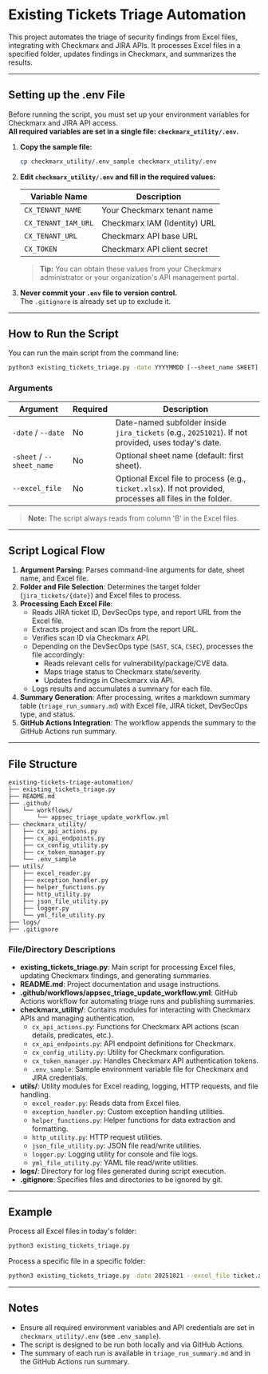 # Existing Tickets Triage Automation

This project automates the triage of security findings from Excel files, integrating with Checkmarx and JIRA APIs. It processes Excel files in a specified folder, updates findings in Checkmarx, and summarizes the results.

---

## Setting up the .env File

Before running the script, you must set up your environment variables for Checkmarx and JIRA API access.  
**All required variables are set in a single file: `checkmarx_utility/.env`.**

1. **Copy the sample file:**
   ```bash
   cp checkmarx_utility/.env_sample checkmarx_utility/.env
   ```

2. **Edit `checkmarx_utility/.env` and fill in the required values:**

   | Variable Name         | Description                                      |
   |----------------------|--------------------------------------------------|
   | `CX_TENANT_NAME`     | Your Checkmarx tenant name                       |
   | `CX_TENANT_IAM_URL`  | Checkmarx IAM (Identity) URL                     |
   | `CX_TENANT_URL`      | Checkmarx API base URL                           |
   | `CX_TOKEN`           | Checkmarx API client secret                      |

   > **Tip:** You can obtain these values from your Checkmarx administrator or your organization's API management portal.

3. **Never commit your `.env` file to version control.**  
   The `.gitignore` is already set up to exclude it.

---

## How to Run the Script

You can run the main script from the command line:

```bash
python3 existing_tickets_triage.py -date YYYYMMDD [--sheet_name SHEET] [--excel_file FILENAME]
```

### Arguments

| Argument         | Required | Description                                                                                  |
|------------------|----------|----------------------------------------------------------------------------------------------|
| `-date` / `--date`        | No       | Date-named subfolder inside `jira_tickets` (e.g., `20251021`). If not provided, uses today's date. |
| `-sheet` / `--sheet_name` | No       | Optional sheet name (default: first sheet).                                                   |
| `--excel_file`            | No       | Optional Excel file to process (e.g., `ticket.xlsx`). If not provided, processes all files in the folder. |

> **Note:** The script always reads from column 'B' in the Excel files.

---

## Script Logical Flow

1. **Argument Parsing**: Parses command-line arguments for date, sheet name, and Excel file.
2. **Folder and File Selection**: Determines the target folder (`jira_tickets/{date}`) and Excel files to process.
3. **Processing Each Excel File**:
    - Reads JIRA ticket ID, DevSecOps type, and report URL from the Excel file.
    - Extracts project and scan IDs from the report URL.
    - Verifies scan ID via Checkmarx API.
    - Depending on the DevSecOps type (`SAST`, `SCA`, `CSEC`), processes the file accordingly:
        - Reads relevant cells for vulnerability/package/CVE data.
        - Maps triage status to Checkmarx state/severity.
        - Updates findings in Checkmarx via API.
    - Logs results and accumulates a summary for each file.
4. **Summary Generation**: After processing, writes a markdown summary table (`triage_run_summary.md`) with Excel file, JIRA ticket, DevSecOps type, and status.
5. **GitHub Actions Integration**: The workflow appends the summary to the GitHub Actions run summary.

---

## File Structure

```
existing-tickets-triage-automation/
├── existing_tickets_triage.py
├── README.md
├── .github/
│   └── workflows/
│       └── appsec_triage_update_workflow.yml
├── checkmarx_utility/
│   ├── cx_api_actions.py
│   ├── cx_api_endpoints.py
│   ├── cx_config_utility.py
│   ├── cx_token_manager.py
│   └── .env_sample
├── utils/
│   ├── excel_reader.py
│   ├── exception_handler.py
│   ├── helper_functions.py
│   ├── http_utility.py
│   ├── json_file_utility.py
│   ├── logger.py
│   └── yml_file_utility.py
├── logs/
├── .gitignore
```

### File/Directory Descriptions

- **existing_tickets_triage.py**: Main script for processing Excel files, updating Checkmarx findings, and generating summaries.
- **README.md**: Project documentation and usage instructions.
- **.github/workflows/appsec_triage_update_workflow.yml**: GitHub Actions workflow for automating triage runs and publishing summaries.
- **checkmarx_utility/**: Contains modules for interacting with Checkmarx APIs and managing authentication.
    - `cx_api_actions.py`: Functions for Checkmarx API actions (scan details, predicates, etc.).
    - `cx_api_endpoints.py`: API endpoint definitions for Checkmarx.
    - `cx_config_utility.py`: Utility for Checkmarx configuration.
    - `cx_token_manager.py`: Handles Checkmarx API authentication tokens.
    - `.env_sample`: Sample environment variable file for Checkmarx and JIRA credentials.
- **utils/**: Utility modules for Excel reading, logging, HTTP requests, and file handling.
    - `excel_reader.py`: Reads data from Excel files.
    - `exception_handler.py`: Custom exception handling utilities.
    - `helper_functions.py`: Helper functions for data extraction and formatting.
    - `http_utility.py`: HTTP request utilities.
    - `json_file_utility.py`: JSON file read/write utilities.
    - `logger.py`: Logging utility for console and file logs.
    - `yml_file_utility.py`: YAML file read/write utilities.
- **logs/**: Directory for log files generated during script execution.
- **.gitignore**: Specifies files and directories to be ignored by git.

---

## Example

Process all Excel files in today's folder:
```bash
python3 existing_tickets_triage.py
```

Process a specific file in a specific folder:
```bash
python3 existing_tickets_triage.py -date 20251021 --excel_file ticket.xlsx
```

---

## Notes

- Ensure all required environment variables and API credentials are set in `checkmarx_utility/.env` (see `.env_sample`).
- The script is designed to be run both locally and via GitHub Actions.
- The summary of each run is available in `triage_run_summary.md` and in the GitHub Actions run summary.
